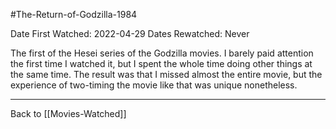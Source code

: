 #The-Return-of-Godzilla-1984

Date First Watched:  2022-04-29
Dates Rewatched:  Never

The first of the Hesei series of the Godzilla movies.  I barely paid attention the first time I watched it, but I spent the whole time doing other things at the same time.  The result was that I missed almost the entire movie, but the experience of two-timing the movie like that was unique nonetheless.

---
Back to [[Movies-Watched]]
